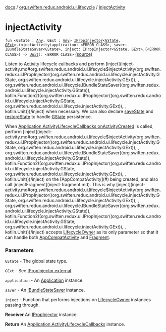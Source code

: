 [docs](../index.md) / [org.swiften.redux.android.ui.lifecycle](index.md) / [injectActivity](./inject-activity.md)

# injectActivity

`fun <GState : `[`Any`](https://kotlinlang.org/api/latest/jvm/stdlib/kotlin/-any/index.html)`, GExt : `[`Any`](https://kotlinlang.org/api/latest/jvm/stdlib/kotlin/-any/index.html)`> `[`IPropInjector`](../org.swiften.redux.ui/-i-prop-injector/index.md)`<`[`GState`](inject-activity.md#GState)`, `[`GExt`](inject-activity.md#GExt)`>.injectActivity(application: <ERROR CLASS>, saver: `[`IBundleStateSaver`](-i-bundle-state-saver/index.md)`<`[`GState`](inject-activity.md#GState)`>, inject: `[`IPropInjector`](../org.swiften.redux.ui/-i-prop-injector/index.md)`<`[`GState`](inject-activity.md#GState)`, `[`GExt`](inject-activity.md#GExt)`>.(<ERROR CLASS>) -> `[`Unit`](https://kotlinlang.org/api/latest/jvm/stdlib/kotlin/-unit/index.html)`): <ERROR CLASS>` [(source)](https://github.com/protoman92/KotlinRedux/tree/master/android/android-lifecycle/src/main/java/org/swiften/redux/android/ui/lifecycle/AndroidActivity.kt#L59)

Listen to [Activity](#) lifecycle callbacks and perform [inject](inject-activity.md#org.swiften.redux.android.ui.lifecycle$injectActivity(org.swiften.redux.ui.IPropInjector((org.swiften.redux.android.ui.lifecycle.injectActivity.GState, org.swiften.redux.android.ui.lifecycle.injectActivity.GExt)), , org.swiften.redux.android.ui.lifecycle.IBundleStateSaver((org.swiften.redux.android.ui.lifecycle.injectActivity.GState)), kotlin.Function2((org.swiften.redux.ui.IPropInjector((org.swiften.redux.android.ui.lifecycle.injectActivity.GState, org.swiften.redux.android.ui.lifecycle.injectActivity.GExt)), , kotlin.Unit)))/inject) when necessary. We can also
declare [saveState](#) and [restoreState](#) to handle [GState](inject-activity.md#GState) persistence.

When [Application.ActivityLifecycleCallbacks.onActivityCreated](#) is called, perform [inject](inject-activity.md#org.swiften.redux.android.ui.lifecycle$injectActivity(org.swiften.redux.ui.IPropInjector((org.swiften.redux.android.ui.lifecycle.injectActivity.GState, org.swiften.redux.android.ui.lifecycle.injectActivity.GExt)), , org.swiften.redux.android.ui.lifecycle.IBundleStateSaver((org.swiften.redux.android.ui.lifecycle.injectActivity.GState)), kotlin.Function2((org.swiften.redux.ui.IPropInjector((org.swiften.redux.android.ui.lifecycle.injectActivity.GState, org.swiften.redux.android.ui.lifecycle.injectActivity.GExt)), , kotlin.Unit)))/inject)
on the [AppCompatActivity](#) being created, and also call [injectFragment](inject-fragment.md). This is why
[inject](inject-activity.md#org.swiften.redux.android.ui.lifecycle$injectActivity(org.swiften.redux.ui.IPropInjector((org.swiften.redux.android.ui.lifecycle.injectActivity.GState, org.swiften.redux.android.ui.lifecycle.injectActivity.GExt)), , org.swiften.redux.android.ui.lifecycle.IBundleStateSaver((org.swiften.redux.android.ui.lifecycle.injectActivity.GState)), kotlin.Function2((org.swiften.redux.ui.IPropInjector((org.swiften.redux.android.ui.lifecycle.injectActivity.GState, org.swiften.redux.android.ui.lifecycle.injectActivity.GExt)), , kotlin.Unit)))/inject) accepts [LifecycleOwner](#) as its only parameter so that it can handle both
[AppCompatActivity](#) and [Fragment](#).

### Parameters

`GState` - The global state type.

`GExt` - See [IPropInjector.external](../org.swiften.redux.ui/-i-action-dependency/external.md).

`application` - An [Application](#) instance.

`saver` - An [IBundleStateSaver](-i-bundle-state-saver/index.md) instance.

`inject` - Function that performs injections on [LifecycleOwner](#) instances passing through.

**Receiver**
An [IPropInjector](../org.swiften.redux.ui/-i-prop-injector/index.md) instance.

**Return**
An [Application.ActivityLifecycleCallbacks](#) instance.

